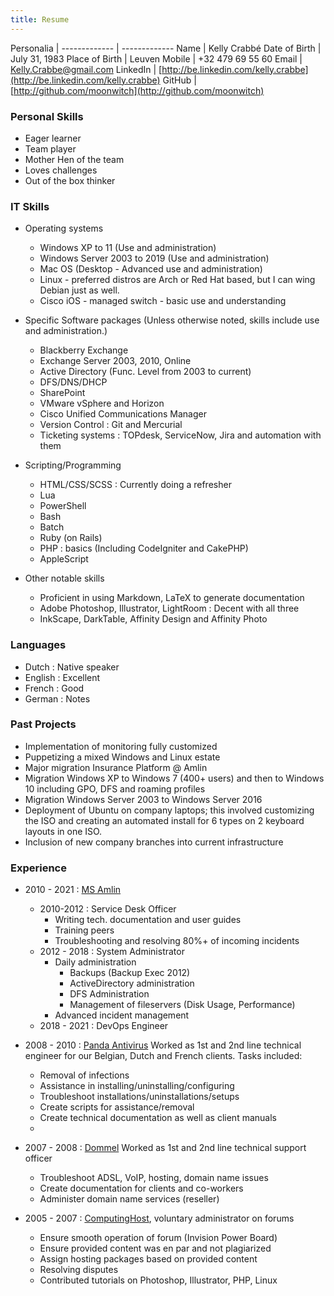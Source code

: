 ```yaml
---
title: Resume
---
```


Personalia    |
------------- | -------------
Name          | Kelly Crabbé
Date of Birth | July 31, 1983
Place of Birth  | Leuven
Mobile        | +32 479 69 55 60
Email         | [Kelly.Crabbe@gmail.com](mailto:kelly.crabbe@gmail.com)
LinkedIn      | [http://be.linkedin.com/kelly.crabbe](http://be.linkedin.com/kelly.crabbe)
GitHub        | [http://github.com/moonwitch](http://github.com/moonwitch)

### Personal Skills
* Eager learner
* Team player
* Mother Hen of the team
* Loves challenges
* Out of the box thinker

### IT Skills
* Operating systems
    * Windows XP to 11 (Use and administration)
    * Windows Server 2003 to 2019 (Use and administration)
    * Mac OS (Desktop - Advanced use and administration)
    * Linux - preferred distros are Arch or Red Hat based, but I can wing Debian just as well. 
    * Cisco iOS - managed switch - basic use and understanding

* Specific Software packages (Unless otherwise noted, skills include use and administration.)
    * Blackberry Exchange
    * Exchange Server 2003, 2010, Online
    * Active Directory (Func. Level from 2003 to current)
    * DFS/DNS/DHCP
    * SharePoint
    * VMware vSphere and Horizon
    * Cisco Unified Communications Manager
    * Version Control : Git and Mercurial
    * Ticketing systems : TOPdesk, ServiceNow, Jira and automation with them

* Scripting/Programming
    * HTML/CSS/SCSS : Currently doing a refresher
    * Lua
    * PowerShell
    * Bash
    * Batch
    * Ruby (on Rails)
    * PHP : basics (Including CodeIgniter and CakePHP)
    * AppleScript

* Other notable skills
    * Proficient in using Markdown, LaTeX to generate documentation
    * Adobe Photoshop, Illustrator, LightRoom : Decent with all three
    * InkScape, DarkTable, Affinity Design and Affinity Photo

### Languages
* Dutch : Native speaker
* English : Excellent
* French : Good
* German : Notes

### Past Projects
* Implementation of monitoring fully customized
* Puppetizing a mixed Windows and Linux estate
* Major migration Insurance Platform @ Amlin
* Migration Windows XP to Windows 7 (400+ users) and then to Windows 10 including GPO, DFS and roaming profiles
* Migration Windows Server 2003 to Windows Server 2016
* Deployment of Ubuntu on company laptops; this involved customizing the ISO and creating an automated install for 6 types on 2 keyboard layouts in one ISO.
* Inclusion of new company branches into current infrastructure

### Experience
* 2010 - 2021 : [MS Amlin](http://www.msamlin.com)
    * 2010-2012 : Service Desk Officer
        * Writing tech. documentation and user guides
        * Training peers
        * Troubleshooting and resolving 80%+ of incoming incidents
    * 2012 - 2018 : System Administrator
        * Daily administration
            * Backups (Backup Exec 2012)
            * ActiveDirectory administration
            * DFS Administration
            * Management of fileservers (Disk Usage, Performance)
        * Advanced incident management
    * 2018 - 2021 : DevOps Engineer


* 2008 - 2010 : [Panda Antivirus](http://www.pandasecurity.com/)
Worked as 1st and 2nd line technical engineer for our Belgian, Dutch and French clients. Tasks included:
    * Removal of infections
    * Assistance in installing/uninstalling/configuring
    * Troubleshoot installations/uninstallations/setups
    * Create scripts for assistance/removal
    * Create technical documentation as well as client manuals
    * 
* 2007 - 2008 : [Dommel](http://dommel.be)
Worked as 1st and 2nd line technical support officer
    * Troubleshoot ADSL, VoIP, hosting, domain name issues
    * Create documentation for clients and co-workers
    * Administer domain name services (reseller)
* 2005 - 2007 : [ComputingHost](http://www.computinghost.com/), voluntary administrator on forums
    * Ensure smooth operation of forum (Invision Power Board)
    * Ensure provided content was en par and not plagiarized
    * Assign hosting packages based on provided content
    * Resolving disputes
    * Contributed tutorials on Photoshop, Illustrator, PHP, Linux
